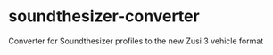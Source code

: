 soundthesizer-converter
=======================

Converter for Soundthesizer profiles to the new Zusi 3 vehicle format
